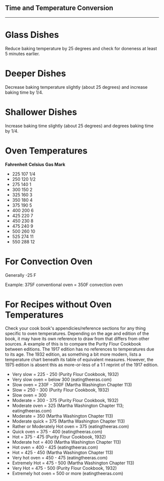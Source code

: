 ## Time and Temperature Conversion
---
# Glass Dishes

Reduce baking temperature by 25 degrees and check for doneness at least 5 minutes earlier.

# Deeper Dishes

Decrease baking temperature slightly (about 25 degrees) and increase baking time by 1/4.

# Shallower Dishes

Increase baking time slightly (about 25 degrees) and degrees baking time by 1/4.

# Oven Temperatures

**Fahrenheit**		**Celsius**		**Gas Mark**

-	225					107				1/4
-	250					120				1/2
-	275					140				1
-	300					150				2
-	325					160				3
-	350					180				4
-	375					190				5
-	400				200				6
-	425					220				7
-	450					230				8
-	475					240				9
-	500					260				10
-	525					274				11
-	550					288				12

# For Convection Oven

Generally -25 F

Example: 375F conventional oven = 350F convection oven

# For Recipes without Oven Temperatures
Check your cook book's appendicies/reference sections for any thing specific to oven temperatures. Depending on the age and edition of the book, it may have its own reference to draw from that differs from other sources. A example of this is to compare the Purity Flour Cookbook between editions. The 1917 edition has no references to temperatures due to its age. The 1932 edition, as something a bit more modern, lists a temperature chart beneath its table of equivalent measures. However, the 1975 edition is absent this as more-or-less of a 1:1 reprint of the 1917 edition.

-	Very slow						=	225 - 250 (Purity Flour Cookbook, 1932)
-	Very slow oven					=	below 300 (eatingtheeras.com)
-	Slow oven						=	230F - 300F (Martha Washington Chapter 113)
-	Slow							=	250 - 300 (Purity Flour Cookbook, 1932)
-	Slow oven						=	300
-	Moderate						=	300 - 375 (Purity Flour Cookbook, 1932)
-	Moderate oven					=	325 (Martha Washington Chapter 113; eatingtheeras.com)
-	Moderate						=	350 (Martha Washington Chapter 113)
-	Moderate quick					=	375 (Martha Washington Chapter 113)
-	Rather or Moderately Hot oven	=	375 (eatingtheeras.com)
-	Quick oven						=	375 - 400 (eatingtheeras.com)
-	Hot								=	375 - 475 (Purity Flour Cookbook, 1932)
-	Moderate hot					=	400 (Martha Washington Chapter 113)
-	Hot oven						=	400 - 425 (eatingtheeras.com)
-	Hot								=	425 - 450 (Martha Washington Chapter 113)
-	Very hot oven					=	450 - 475 (eatingtheeras.com)
-	Extremely Hot					=	475 - 500 (Martha Washington Chapter 113)
-	Very Hot						=	475 - 500 (Purity Flour Cookbook, 1932)
-	Extremely hot oven				=	500 or more (eatingtheeras.com)
